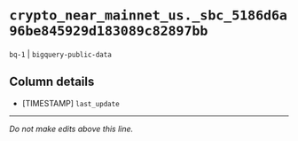 # `crypto_near_mainnet_us._sbc_5186d6a96be845929d183089c82897bb`
`bq-1` | `bigquery-public-data`

## Column details
* [TIMESTAMP] `last_update`

-------------------------------------------------------------------------------
*Do not make edits above this line.*
